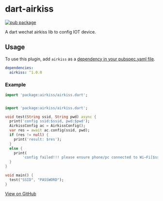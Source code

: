 # dart-airkiss

[![pub package](https://img.shields.io/pub/v/url_launcher.svg)](https://pub.dartlang.org/packages/url_launcher)

A dart wechat airkiss lib to config IOT device.

## Usage
To use this plugin, add `airkiss` as a [dependency in your pubspec.yaml file](https://flutter.io/platform-plugins/).
```yaml
dependencies:
  airkiss: ^1.0.0
```


### Example

``` dart
import 'package:airkiss/airkiss.dart';


import 'package:airkiss/airkiss.dart';

void test(String ssid, String pwd) async {
  print('config ssid:$ssid, pwd:$pwd');
  AirkissConfig ac = AirkissConfig();
  var res = await ac.config(ssid, pwd);
  if (res != null) {
    print('result: $res');
  }
  else {
    print(
        'config failed!!! please ensure phone/pc connected to Wi—Fi[$ssid] with 2.4GHz Channel(NOT 5GHz Channel)');
  }
}

void main() {
  test("SSID", "PASSWORD");
}
```


[View on GitHub](https://github.com/sintrb/dart-airkiss/)